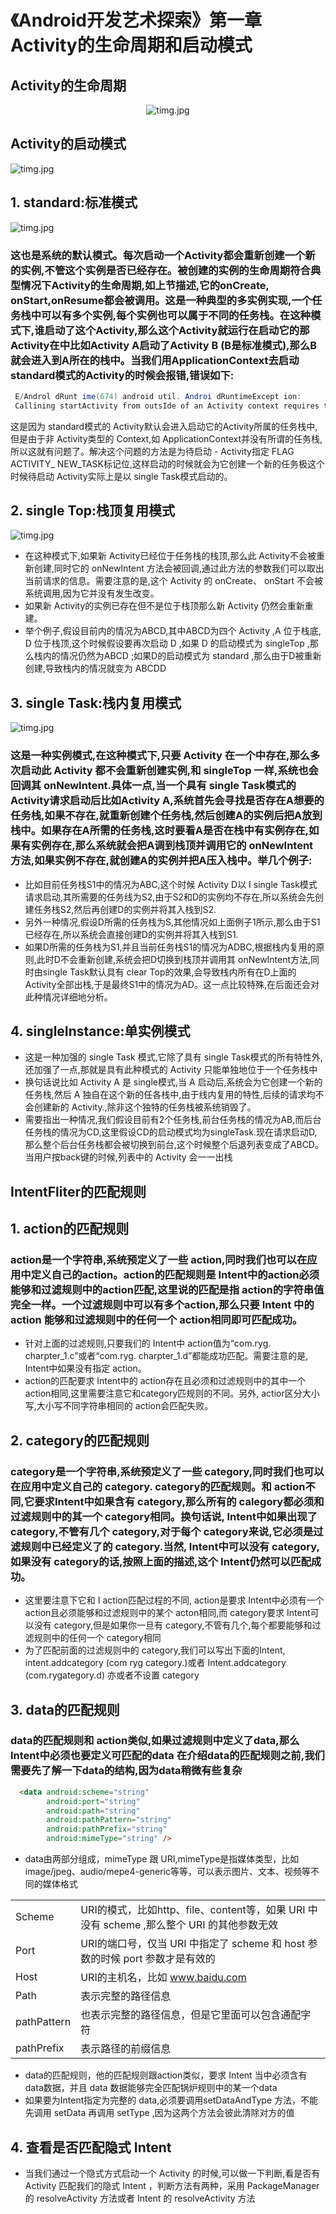 # 《Android开发艺术探索》第一章 Activity的生命周期和启动模式

## Activity的生命周期

<div align="center">

![timg.jpg](https://upload-images.jianshu.io/upload_images/9140378-9b7c52875dbeaf5e.jpg?imageMogr2/auto-orient/strip%7CimageView2/2/w/540)

</div>

## Activity的启动模式

![timg.jpg](https://upload-images.jianshu.io/upload_images/9140378-9fc0a1aa37a64306.jpg?imageMogr2/auto-orient/strip%7CimageView2/2/w/1240)

## 1. standard:标准模式

![timg.jpg](https://upload-images.jianshu.io/upload_images/9140378-d946722c99270238.jpg?imageMogr2/auto-orient/strip%7CimageView2/2/w/1240)

### 这也是系统的默认模式。每次启动一个Activity都会重新创建一个新的实例,不管这个实例是否已经存在。被创建的实例的生命周期符合典型情况下Activity的生命周期,如上节描述,它的onCreate, onStart,onResume都会被调用。这是一种典型的多实例实现,一个任务栈中可以有多个实例,每个实例也可以属于不同的任务栈。在这种模式下,谁启动了这个Activity,那么这个Activity就运行在启动它的那Activity在中比如Activity A启动了Activity B (B是标准模式),那么B就会进入到A所在的栈中。当我们用ApplicationContext去启动standard模式的Activity的时候会报错,错误如下:

```java
 E/Androl dRunt ime(674) android util. Androi dRuntimeExcept ion:  
 Callining startActivity from outsIde of an Activity context requires the FLAG_ACTIVITY_NEN_TASK flag. Is this really what you want?
```

这是因为 standard模式的 Activity默认会进入启动它的Activity所属的任务栈中,但是由于非 Activity类型的 Context,如 ApplicationContext并没有所谓的任务栈,所以这就有问题了。解决这个问题的方法是为待启动 - Activity指定 FLAG ACTIVITY_ NEW_TASK标记位,这样启动的时候就会为它创建一个新的任务极这个时候待启动 Activity实际上是以 single Task模式启动的。

## 2. single Top:栈顶复用模式

![timg.jpg](https://upload-images.jianshu.io/upload_images/9140378-c292dcafd439bc23.jpg?imageMogr2/auto-orient/strip%7CimageView2/2/w/600)

+ 在这种模式下,如果新 Activity已经位于任务栈的栈顶,那么此 Activity不会被重新创建,同时它的 onNewIntent 方法会被回调,通过此方法的参数我们可以取出当前请求的信息。需要注意的是,这个 Activity 的 onCreate、 onStart 不会被系统调用,因为它并没有发生改变。
+ 如果新 Activity的实例已存在但不是位于栈顶那么新 Activity 仍然会重新重建。
+ 举个例子,假设目前内的情况为ABCD,其中ABCD为四个 Activity ,A 位于栈底, D 位于栈顶,这个时候假设要再次启动 D ,如果 D 的启动模式为 singleTop ,那么栈内的情况仍然为ABCD ;如果D的启动模式为 standard ,那么由于D被重新创建,导致栈内的情况就变为 ABCDD

## 3. single Task:栈内复用模式

![timg.jpg](https://upload-images.jianshu.io/upload_images/9140378-791c646647e7e5fa.jpg?imageMogr2/auto-orient/strip%7CimageView2/2/w/640)

### 这是一种实例模式,在这种模式下,只要 Activity 在一个中存在,那么多次启动此 Activity 都不会重新创建实例,和 singleTop 一样,系统也会回调其 onNewIntent.具体一点,当一个具有 single Task模式的 Activity请求启动后比如Activity A,系统首先会寻找是否存在A想要的任务栈,如果不存在,就重新创建个任务栈,然后创建A的实例后把A放到栈中。如果存在A所需的任务栈,这时要看A是否在栈中有实例存在,如果有实例存在,那么系统就会把A调到栈顶并调用它的 onNewIntent 方法,如果实例不存在,就创建A的实例并把A压入栈中。举几个例子:

+ 比如目前任务栈S1中的情况为ABC,这个时候 Activity D以 I single Task模式请求启动,其所需要的任务线为S2,由于S2和D的实例均不存在,所以系统会先创建任务栈S2,然后再创建D的实例并将其入栈到S2.
+ 另外一种情况,假设D所需的任务栈为S,其他情况如上面例子1所示,那么由于S1已经存在,所以系统会直接创建D的实例并将其入栈到S1.
+ 如果D所需的任务栈为S1,并且当前任务栈S1的情况为ADBC,根据栈内复用的原则,此时D不会重新创建,系统会把D切换到栈顶并调用其 onNewIntent方法,同时由single Task默认具有 clear Top的效果,会导致栈内所有在D上面的 Activity全部出栈,于是最终S1中的情况为AD。这一点比较特殊,在后面还会对此种情况详细地分析。

## 4. singleInstance:单实例模式

+ 这是一种加强的 single Task 模式,它除了具有 single Task模式的所有特性外,还加强了一点,那就是具有此种模式的 Activity 只能单独地位于一个任务栈中
+ 换句话说比如 Activity A 是 single模式,当 A 启动后,系统会为它创建一个新的任务栈,然后 A 独自在这个新的任各栈中,由于线内复用的特性,后续的请求均不会创建新的 Activity.,除非这个独特的任务栈被系统销毁了。
+ 需要指出一种情况,我们假设目前有2个任务栈,前台任务栈的情况为AB,而后台任务栈的情况为CD,这里假设CD的启动模式均为singleTask.现在请求启动D,那么整个后台任务栈都会被切换到前台,这个时候整个后退列表变成了ABCD。当用户按back键的时候,列表中的 Activity 会一一出栈

## IntentFliter的匹配规则

## 1. action的匹配规则

### action是一个字符串,系统预定义了一些 action,同时我们也可以在应用中定义自己的action。action的匹配规则是 Intent中的action必须能够和过滤规则中的action匹配,这里说的匹配是指 action的字符串值完全一样。一个过滤规则中可以有多个action,那么只要 Intent 中的 action 能够和过滤规则中的任何一个 action相同即可匹配成功。

+ 针对上面的过滤规则,只要我们的 Intent中 action值为“com.ryg. charpter_1.c”或者“com.ryg. charpter_1.d”都能成功匹配。需要注意的是, Intent中如果没有指定 action。
+ action的匹配要求 Intent中的 action存在且必须和过滤规则中的其中一个 action相同,这里需要注意它和category匹规则的不同。另外, actior区分大小写,大小写不同字符串相同的 action会匹配失败。

## 2. category的匹配规则

### category是一个字符串,系统预定义了一些 category,同时我们也可以在应用中定义自己的 category. category的匹配规则。和 action不同,它要求Intent中如果含有 category,那么所有的 calegory都必须和过滤规则中的其一个 category相同。换句话说, Intent中如果出现了 category,不管有几个 category,对于每个 category来说,它必须是过滤规则中已经定义了的 category.当然, Intent中可以没有 category,如果没有 category的话,按照上面的描述,这个 Intent仍然可以匹配成功。

+ 这里要注意下它和 I action匹配过程的不同, action是要求 Intent中必须有一个 action且必须能够和过滤规则中的某个 acton相同,而 category要求 Intent可以没有 category,但是如果你一旦有 category,不管有几个,每个都要能够和过滤规则中的任何一个 category相同
+ 为了匹配前面的过滤规则中的 category,我们可以写出下面的Intent, intent.addcategory (com ryg category.)或者 Intent.addcategory (com.rygategory.d) 亦或者不设置 category

## 3. data的匹配规则

### data的匹配规则和 action类似,如果过滤规则中定义了data,那么 Intent中必须也要定义可匹配的data 在介绍data的匹配规则之前,我们需要先了解一下data的结构,因为data稍微有些复杂

```html
  <data android:scheme="string"
        android:port="string"
        android:path="string"
        android:pathPattern="string"
        android:pathPrefix="string"
        android:mimeType="string" />
```

+ data由两部分组成，mimeType 跟 URI,mimeType是指媒体类型，比如 image/jpeg、audio/mepe4-generic等等，可以表示图片、文本、视频等不同的媒体格式

|||
|:--|:--|
|Scheme|URI的模式，比如http、file、content等，如果 URI 中没有 scheme ,那么整个 URI 的其他参数无效|
|Port|URI的端口号，仅当 URI 中指定了 scheme 和 host 参数的时候 port 参数才是有效的|
|Host|URI的主机名，比如 www.baidu.com|
|Path|表示完整的路径信息|
|pathPattern|也表示完整的路径信息，但是它里面可以包含通配字符|
|pathPrefix|表示路径的前缀信息|

+ data的匹配规则，他的匹配规则跟action类似，要求 Intent 当中必须含有 data数据，并且 data 数据能够完全匹配锅炉规则中的某一个data
+ 如果要为Intent指定为完整的 data,必须要调用setDataAndType 方法，不能先调用 setData 再调用 setType ,因为这两个方法会彼此清除对方的值

## 4. 查看是否匹配隐式 Intent

+ 当我们通过一个隐式方式启动一个 Activity 的时候,可以做一下判断,看是否有 Activity 匹配我们的隐式 Intent ，判断方法有两种，采用 PackageManager 的 resolveActivity 方法或者 Intent 的 resolveActivity 方法